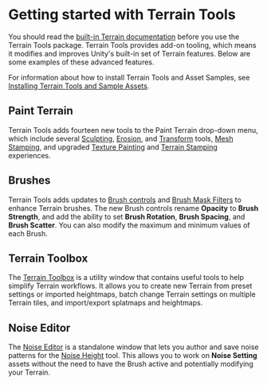 # Getting started with Terrain Tools

You should read the [built-in Terrain documentation](https://docs.unity3d.com/Manual/script-Terrain.html) before you use the Terrain Tools package. Terrain Tools provides add-on tooling, which means it modifies and improves Unity's built-in set of Terrain features. Below are some examples of these advanced features.

For information about how to install Terrain Tools and Asset Samples, see [Installing Terrain Tools and Sample Assets](installing-terrain-tools.md).

## Paint Terrain

Terrain Tools adds fourteen new tools to the Paint Terrain drop-down menu, which include several [Sculpting](sculpt.md), [Erosion](erosion.md), and [Transform](transform.md) tools, [Mesh Stamping](mesh-stamp.md), and upgraded [Texture Painting](paint-texture.md) and [Terrain Stamping](stamp-terrain.md) experiences.

## Brushes

Terrain Tools adds updates to [Brush controls](brush-controls-shortcut-keys.md) and [Brush Mask Filters](brush-mask-filters.md) to enhance Terrain brushes. The new Brush controls rename **Opacity** to **Brush Strength**, and add the ability to set **Brush Rotation**, **Brush Spacing**, and **Brush Scatter**. You can also modify the maximum and minimum values of each Brush.

## Terrain Toolbox

The [Terrain Toolbox](terrain-toolbox.md) is a utility window that contains useful tools to help simplify Terrain workflows. It allows you to create new Terrain from preset settings or imported heightmaps, batch change Terrain settings on multiple Terrain tiles, and import/export splatmaps and heightmaps.

## Noise Editor

The [Noise Editor](noise-editor.md) is a standalone window that lets you author and save noise patterns for the [Noise Height](sculpt-noise.md) tool. This allows you to work on **Noise Setting** assets without the need to have the Brush active and potentially modifying your Terrain.
